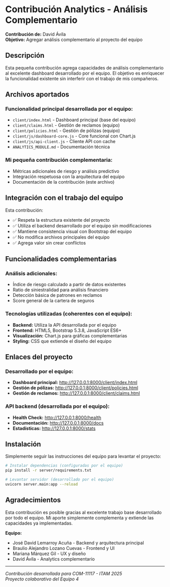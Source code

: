 # Contribución Analytics - Análisis Complementario

**Contribución de:** David Ávila  
**Objetivo:** Agregar análisis complementario al proyecto del equipo

## Descripción

Esta pequeña contribución agrega capacidades de análisis complementario al excelente dashboard desarrollado por el equipo. El objetivo es enriquecer la funcionalidad existente sin interferir con el trabajo de mis compañeros.

## Archivos aportados

### Funcionalidad principal desarrollada por el equipo:
- `client/index.html` - Dashboard principal (base del equipo)
- `client/claims.html` - Gestión de reclamos (equipo)
- `client/policies.html` - Gestión de pólizas (equipo)  
- `client/js/dashboard-core.js` - Core funcional con Chart.js
- `client/js/api-client.js` - Cliente API con cache
- `ANALYTICS_MODULE.md` - Documentación técnica

### Mi pequeña contribución complementaria:
- Métricas adicionales de riesgo y análisis predictivo
- Integración respetuosa con la arquitectura del equipo
- Documentación de la contribución (este archivo)

## Integración con el trabajo del equipo

Esta contribución:
- ✅ Respeta la estructura existente del proyecto
- ✅ Utiliza el backend desarrollado por el equipo sin modificaciones
- ✅ Mantiene consistencia visual con Bootstrap del equipo
- ✅ No modifica archivos principales del equipo
- ✅ Agrega valor sin crear conflictos

## Funcionalidades complementarias

### Análisis adicionales:
- Índice de riesgo calculado a partir de datos existentes
- Ratio de siniestralidad para análisis financiero
- Detección básica de patrones en reclamos
- Score general de la cartera de seguros

### Tecnologías utilizadas (coherentes con el equipo):
- **Backend:** Utiliza la API desarrollada por el equipo
- **Frontend:** HTML5, Bootstrap 5.3.8, JavaScript ES6+
- **Visualización:** Chart.js para gráficas complementarias
- **Styling:** CSS que extiende el diseño del equipo

## Enlaces del proyecto

### Desarrollado por el equipo:
- **Dashboard principal:** http://127.0.0.1:8000/client/index.html
- **Gestión de pólizas:** http://127.0.0.1:8000/client/policies.html  
- **Gestión de reclamos:** http://127.0.0.1:8000/client/claims.html

### API backend (desarrollada por el equipo):
- **Health Check:** http://127.0.0.1:8000/health
- **Documentación:** http://127.0.0.1:8000/docs
- **Estadísticas:** http://127.0.0.1:8000/stats

## Instalación

Simplemente seguir las instrucciones del equipo para levantar el proyecto:

```bash
# Instalar dependencias (configuradas por el equipo)
pip install -r server/requirements.txt

# Levantar servidor (desarrollado por el equipo)  
uvicorn server.main:app --reload
```

## Agradecimientos

Esta contribución es posible gracias al excelente trabajo base desarrollado por todo el equipo. Mi aporte simplemente complementa y extiende las capacidades ya implementadas.

**Equipo:**
- José David Lemarroy Acuña - Backend y arquitectura principal
- Braulio Alejandro Lozano Cuevas - Frontend y UI
- Mariana Márquez Gil - UX y diseño
- David Ávila - Analytics complementario

---

*Contribución desarrollada para COM-11117 - ITAM 2025*  
*Proyecto colaborativo del Equipo 4*